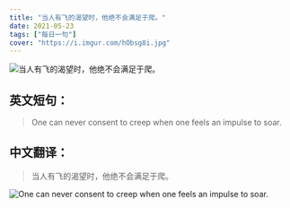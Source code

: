 ```yaml
---
title: "当人有飞的渴望时，他绝不会满足于爬。"
date: 2021-05-23
tags: ["每日一句"]
cover: "https://i.imgur.com/hObsg8i.jpg"
---
```


![当人有飞的渴望时，他绝不会满足于爬。](https://i.imgur.com/0GehGhS.jpg)

## 英文短句：
> One can never consent to creep when one feels an impulse to soar.

<!--more-->

## 中文翻译：
> 当人有飞的渴望时，他绝不会满足于爬。

![One can never consent to creep when one feels an impulse to soar.](https://i.imgur.com/EQvxAM2.jpg)

